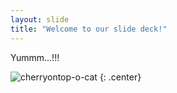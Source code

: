 ```yaml
---
layout: slide
title: "Welcome to our slide deck!"
---
```


Yummm...!!!

![cherryontop-o-cat](https://octodex.github.com/images/cherryontop-o-cat.png)
{: .center}
